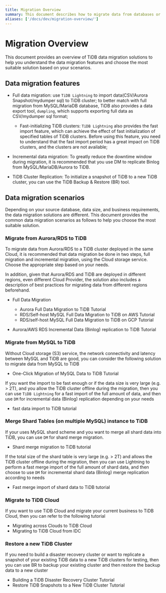 ```yaml
---
title: Migration Overview
summary: This document describes how to migrate data from databases or data formats (CSV/SQL).
aliases: ['/docs/dev/migration-overview/']
---
```


# Migration Overview

This document provides an overview of TiDB data migration solutions to help you understand the data migration features and choose the most suitable solution based on your scenarios.

## Data migration features


- Full data migration: use `TiDB Lightning` to import data(CSV/Aurora Snapshot/mydumper sql) to TiDB cluster; to better match with full migration from MySQL/MariaDB database, TiDB also provides a data export tool, `dumpling`, which supports exporting full data as CSV/mydumper sql format;

  - Fast-initializing TiDB clusters: `TiDB Lightning` also provides the fast import feature, which can achieve the effect of fast initialization of specified tables of TiDB clusters. Before using this feature, you need to understand that the fast import period has a great impact on TiDB clusters, and the clusters are not available;

- Incremental data migration: To greatly reduce the downtime window during migration, it is recommended that you use DM to replicate Binlog from MySQL/MariaDB/Aurora to TiDB.

- TiDB Cluster Replication: To initialize a snapshot of TiDB to a new TiDB cluster, you can use the TiDB Backup & Restore (BR) tool.

## Data migration scenarios 

Depending on your source database, data size, and business requirements, the data migration solutions are different. This document provides the common data migration scenarios as follows to help you choose the most suitable solution.

### Migrate from Aurora/RDS to TiDB

To migrate data from Aurora/RDS to a TiDB cluster deployed in the same Cloud, it is recommended that data migration be done in two steps, full migration and incremental migration, using the Cloud storage service. Choose the appropriate step based on your needs.

In addition, given that Aurora/RDS and TiDB are deployed in different regions, even different Cloud Provider, the solution also includes a description of best practices for migrating data from different regions beforehand.

- Full Data Migration
  - Aurora Full Data Migration to TiDB Tutorial
  - RDS/Self-host MySQL Full Data Migration to TiDB on AWS Tutorial
  - RDS/self-host MySQL Full Data Migration to TiDB on GCP Tutorial

- Aurora/AWS RDS Incremental Data (Binlog) replication to TiDB Tutorial

### Migrate from MySQL to TiDB

Without Cloud storage (S3) service, the network connectivity and latency between MySQL and TiDB are good, you can consider the following solution to migrate data from MySQL to TiDB

- One-Click Migration of MySQL Data to TiDB Tutorial

If you want the import to be fast enough or if the data size is very large (e.g. > 2T), and you allow the TiDB cluster offline during the migration, then you can use `TiDB Lightning` for a fast import of the full amount of data, and then use `DM` for incremental data (Binlog) replication depending on your needs

- fast data import to TiDB tutorial

### Merge Shard Tables (on multiple MySQL) instance to TiDB

If your uses MySQL shard scheme and you want to merge all shard data into TiDB, you can use `DM` for shard merge migration.

- Shard merge migration to TiDB tutorial

If the total size of the shard table is very large (e.g.  > 2T) and allows the TiDB cluster offline during the migration, then you can use Lightning to perform a fast merge import of the full amount of shard data, and then choose to use `DM` for incremental shard data (Binlog) merge replication  according to needs

- Fast merge import of shard data to TiDB tutorial

### Migrate to TiDB Cloud

If you want to use TiDB Cloud and migrate your current business to TiDB Cloud, then you can refer to the following tutorial

- Migrating across Clouds to TiDB Cloud
- Migrating to TiDB Cloud from IDC

### Restore a new TiDB Cluster

If you need to build a disaster recovery cluster or want to replicate a snapshot of your existing TiDB data to a new TiDB clusters for testing, then you can use BR to backup your existing cluster and then restore the backup data to a new cluster

- Building a TiDB Disaster Recovery Cluster Tutorial
- Restore TiDB Snapshots to a New TiDB Cluster Tutorial
